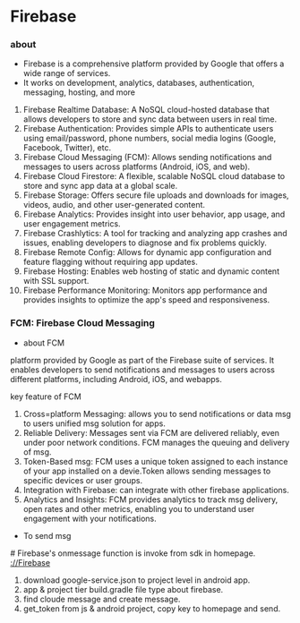 # Firebase

### about

- Firebase is a comprehensive platform provided by Google that offers a wide range of services. 
- It works on development, analytics, databases, authentication, messaging, hosting, and more

1)  Firebase Realtime Database: A NoSQL cloud-hosted database that allows developers to store and sync data between users in real time.
2)  Firebase Authentication: Provides simple APIs to authenticate users using email/password, phone numbers, social media logins (Google, Facebook, Twitter), etc.
3)  Firebase Cloud Messaging (FCM): Allows sending notifications and messages to users across platforms (Android, iOS, and web).
4)  Firebase Cloud Firestore: A flexible, scalable NoSQL cloud database to store and sync app data at a global scale.
5)  Firebase Storage: Offers secure file uploads and downloads for images, videos, audio, and other user-generated content.
6)  Firebase Analytics: Provides insight into user behavior, app usage, and user engagement metrics.
7)  Firebase Crashlytics: A tool for tracking and analyzing app crashes and issues, enabling developers to diagnose and fix problems quickly.
8)  Firebase Remote Config: Allows for dynamic app configuration and feature flagging without requiring app updates.
9)  Firebase Hosting: Enables web hosting of static and dynamic content with SSL support.
10) Firebase Performance Monitoring: Monitors app performance and provides insights to optimize the app's speed and responsiveness.

### FCM: Firebase Cloud Messaging

- about FCM 

platform provided by Google as part of the Firebase suite of services. It enables developers to send notifications and messages to users across different platforms, including Android, iOS, and webapps.

key feature of FCM

1) Cross=platform Messaging: allows you to send notifications or data msg to users unified msg solution for apps.
2) Reliable Delivery: Messages sent via FCM are delivered reliably, even under poor network conditions. FCM manages the queuing and delivery of msg.
3) Token-Based msg: FCM uses a unique token assigned to each instance of your app installed on a devie.Token allows sending messages to specific devices or user groups.
4) Integration with Firebase: can integrate with other firebase applications.
5) Analytics and Insights: FCM provides analytics to track msg delivery, open rates and other metrics, enabling you to understand user engagement with your notifications.



- To send msg 

\# Firebase's onmessage function is invoke from sdk in homepage. [://Firebase](https://console.firebase.google.com/u/0/)

1) download google-service.json to project level in android app.
2) app & project tier build.gradle file type about firebase.
3) find cloude message and create message.
4) get_token from js & android project, copy key to homepage and send.